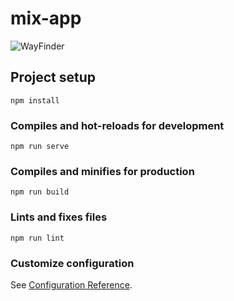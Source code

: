 # mix-app

![WayFinder](https://user-images.githubusercontent.com/54945131/223926148-8e479962-c5b4-47ad-8ab0-ed9db0b138ba.gif)


## Project setup
```
npm install
```

### Compiles and hot-reloads for development
```
npm run serve
```

### Compiles and minifies for production
```
npm run build
```

### Lints and fixes files
```
npm run lint
```

### Customize configuration
See [Configuration Reference](https://cli.vuejs.org/config/).
